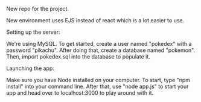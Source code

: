 New repo for the project.

New environment uses EJS instead of react which is a lot easier to use.

Setting up the server:

We're using MySQL. 
To get started, create a user named "pokedex" with a password "pikachu".
After doing that, create a database named "pokemon".
Then, import pokedex.sql into the database to populate it.

Launching the app:

Make sure you have Node installed on your computer.
To start, type "npm install" into your command line.
After that, use "node app.js" to start your app and head over to localhost:3000 to play around with it.
